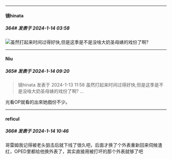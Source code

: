 
*****

####  镜hinata  
##### 364#       发表于 2024-1-14 03:58

<img src="https://static.saraba1st.com/image/smiley/face2017/009.gif" referrerpolicy="no-referrer">虽然打起来时间过得好快,但是这季是不是没啥大奶圣母婊的戏份了啊?


*****

####  Niu  
##### 365#       发表于 2024-1-14 09:20

<blockquote>镜hinata 发表于 2024-1-13 11:58
虽然打起来时间过得好快,但是这季是不是没啥大奶圣母婊的戏份了啊? ...</blockquote>
光看OP就看的出來她戲份不少。


*****

####  reficul  
##### 366#       发表于 2024-1-14 10:46

哥雷姆我记得被老头狙击后就下线了很久吧，后面才换了个外表重新回来伺候渣红，OPED里都给他换外表了，其实直接用被打坏的那个外表就够了吧

